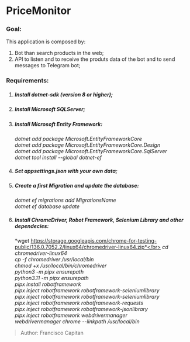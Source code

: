 # PriceMonitor

### Goal:
This application is composed by:
1. Bot than search products in the web;
2. API to listen and to receive the produts data of the bot and to send messages to Telegram bot; 

### Requirements:
1. ##### Install dotnet-sdk (version 8 or higher);
2. ##### Install Microsoft SQLServer;
3. ##### Install Microsoft Entity Framework:</br>
    *dotnet add package Microsoft.EntityFrameworkCore*</br>
    *dotnet add package Microsoft.EntityFrameworkCore.Design*</br>
    *dotnet add package Microsoft.EntityFrameworkCore.SqlServer*</br>
    *dotnet tool install --global dotnet-ef*</br>
4. ##### Set appsettings.json with your own data;</br>
5. ##### Create a first Migration and update the database:</br>
    *dotnet ef migrations add MigrationsName*</br>
    *dotnet ef database update*</br>
6. ##### Install ChromeDriver, Robot Framework, Selenium Library and other dependecies:</br>
    *wget https://storage.googleapis.com/chrome-for-testing-public/136.0.7052.2/linux64/chromedriver-linux64.zip*</br>
    *cd chromedriver-linux64*</br>
    *cp -f chromedriver /usr/local/bin*</br>
    *chmod +x /usr/local/bin/chromedriver*</br>
    *python3 -m pipx ensurepath*</br>
    *python3.11 -m pipx ensurepath*</br>
    *pipx install robotframework*</br>
    *pipx inject robotframework robotframework-seleniumlibrary*</br>
    *pipx inject robotframework robotframework-seleniumlibrary*</br>
    *pipx inject robotframework robotframework-requests*</br>
    *pipx inject robotframework robotframework-jsonlibrary*</br>
    *pipx inject robotframework webdrivermanager*</br>
    *webdrivermanager chrome --linkpath /usr/local/bin*</br>

> Author: Francisco Capitan
